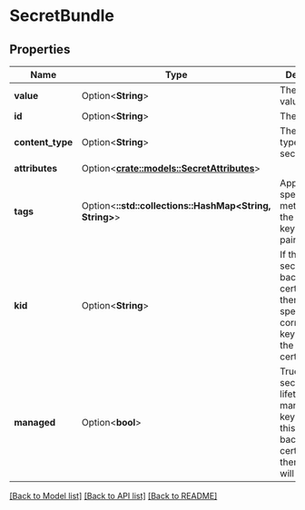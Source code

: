 # SecretBundle

## Properties

Name | Type | Description | Notes
------------ | ------------- | ------------- | -------------
**value** | Option<**String**> | The secret value. | [optional]
**id** | Option<**String**> | The secret id. | [optional]
**content_type** | Option<**String**> | The content type of the secret. | [optional]
**attributes** | Option<[**crate::models::SecretAttributes**](SecretAttributes.md)> |  | [optional]
**tags** | Option<**::std::collections::HashMap<String, String>**> | Application specific metadata in the form of key-value pairs. | [optional]
**kid** | Option<**String**> | If this is a secret backing a KV certificate, then this field specifies the corresponding key backing the KV certificate. | [optional][readonly]
**managed** | Option<**bool**> | True if the secret's lifetime is managed by key vault. If this is a secret backing a certificate, then managed will be true. | [optional][readonly]

[[Back to Model list]](../README.md#documentation-for-models) [[Back to API list]](../README.md#documentation-for-api-endpoints) [[Back to README]](../README.md)


